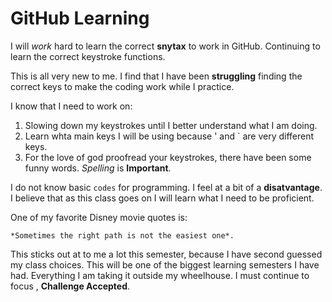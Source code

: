 # GitHub Learning

I will *work* hard to learn the correct **snytax** to work in GitHub.  Continuing to learn the correct keystroke functions.

This is all very new to me. I find that I have been **struggling** finding
the correct keys to make the coding work while I practice. 

I know that I need to work on:
1. Slowing down my keystrokes until I better understand what I am doing.
2. Learn whta main keys I will be using because ' and ` are very different keys.
3. For the love of god proofread your keystrokes, there have been some funny words.
*Spelling* is **Important**.

I do not know basic `codes` for programming. I feel at a bit of a **disatvantage**.
I believe that as this class goes on I will learn what I need to be proficient. 

One of my favorite Disney movie quotes is:
```
*Sometimes the right path is not the easiest one*.
```
This sticks out at to me a lot this semester, because I have second guessed my class choices. 
This will be one of the biggest learning semesters I have had. Everything I am taking it outside my wheelhouse.
I must continue to focus , **Challenge Accepted**.




